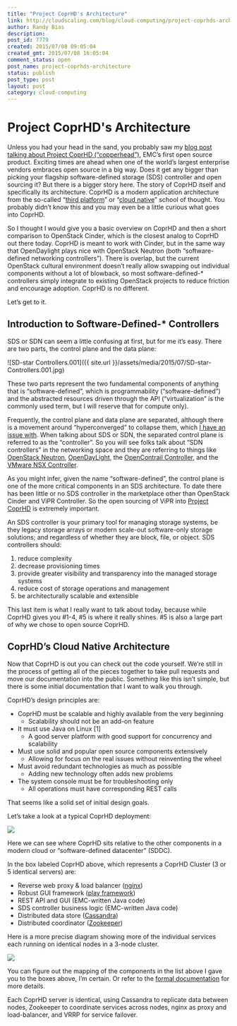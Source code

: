 ```yaml
---
title: "Project CoprHD's Architecture"
link: http://cloudscaling.com/blog/cloud-computing/project-coprhds-architecture/
author: Randy Bias
description: 
post_id: 7779
created: 2015/07/08 09:05:04
created_gmt: 2015/07/08 16:05:04
comment_status: open
post_name: project-coprhds-architecture
status: publish
post_type: post
layout: post
category: cloud-computing
---
```


# Project CoprHD's Architecture

Unless you had your head in the sand, you probably saw my [blog post talking about Project CoprHD (“copperhead”)](http://www.cloudscaling.com/blog/cloud-computing/introducing-coprhd-copperhead-the-cornerstone-of-a-software-defined-future/), EMC’s first open source product. Exciting times are ahead when one of the world’s largest enterprise vendors embraces open source in a big way. Does it get any bigger than picking your flagship software-defined storage (SDS) controller and open sourcing it? But there is a bigger story here. The story of CoprHD itself and specifically its architecture. CoprHD is a modern application architecture from the so-called “[third platform](https://en.wikipedia.org/wiki/Third_platform)” or “[cloud native](http://www.cloudscaling.com/blog/cloud-computing/cloud-innovators-netflix-strategy-reflects-google-philosophy/)” school of thought. You probably didn’t know this and you may even be a little curious what goes into CoprHD.

So I thought I would give you a basic overview on CoprHD and then a short comparison to OpenStack Cinder, which is the closest analog to CoprHD out there today. CoprHD is meant to work with Cinder, but in the same way that OpenDaylight plays nice with OpenStack Neutron (both “software-defined networking controllers”). There is overlap, but the current OpenStack cultural environment doesn’t really allow swapping out individual components without a lot of blowback, so most software-defined-* controllers simply integrate to existing OpenStack projects to reduce friction and encourage adoption. CoprHD is no different.

Let’s get to it.

## Introduction to Software-Defined-* Controllers

SDS or SDN can seem a little confusing at first, but for me it’s easy. There are two parts, the control plane and the data plane:

![SD-star Controllers.001]({{ site.url }}/assets/media/2015/07/SD-star-Controllers.001.jpg)

These two parts represent the two fundamental components of anything that is “software-defined”, which is programmability (“software-defined”) and the abstracted resources driven through the API (“virtualization” is the commonly used term, but I will reserve that for compute only).

Frequently, the control plane and data plane are separated, although there is a movement around “hyperconverged” to collapse them, which [I have an issue with](/blog/cloud-computing/hyper-converged-confusion/). When talking about SDS or SDN, the separated control plane is referred to as the “controller”. So you will see folks talk about “SDN controllers” in the networking space and they are referring to things like [OpenStack Neutron](https://wiki.openstack.org/wiki/Neutron), [OpenDayLight](http://www.opendaylight.org), the [OpenContrail Controller](http://www.opencontrail.org), and the [VMware NSX Controller](https://pubs.vmware.com/NSX-6/index.jsp?topic=%2Fcom.vmware.nsx.admin.doc%2FGUID-69010816-CADD-4BEB-8915-8C8E2C044E0B.html).

As you might infer, given the name “software-defined”, the control plane is one of the more critical components in an SDS architecture. To date there has been little or no SDS controller in the marketplace other than OpenStack Cinder and ViPR Controller. So the open sourcing of ViPR into [Project CoprHD](https://github.com/CoprHD/coprhd-controller) is extremely important.

An SDS controller is your primary tool for managing storage systems, be they legacy storage arrays or modern scale-out software-only storage solutions; and regardless of whether they are block, file, or object. SDS controllers should:

  1. reduce complexity
  2. decrease provisioning times
  3. provide greater visibility and transparency into the managed storage systems
  4. reduce cost of storage operations and management
  5. be architecturally scalable and extensible

This last item is what I really want to talk about today, because while CoprHD gives you #1-4, #5 is where it really shines. #5 is also a large part of why we chose to open source CoprHD.

## CoprHD’s Cloud Native Architecture

Now that CoprHD is out you can check out the code yourself. We’re still in the process of getting all of the pieces together to take pull requests and move our documentation into the public. Something like this isn’t simple, but there is some initial documentation that I want to walk you through.

CoprHD’s design principles are:

  * CoprHD must be scalable and highly available from the very beginning 
    * Scalability should not be an add-on feature
  * It must use Java on Linux [1] 
    * A good server platform with good support for concurrency and scalability
  * Must use solid and popular open source components extensively 
    * Allowing for focus on the real issues without reinventing the wheel
  * Must avoid redundant technologies as much as possible 
    * Adding new technology often adds new problems
  * The system console must be for troubleshooting only 
    * All operations must have corresponding REST calls

That seems like a solid set of initial design goals.

Let’s take a look at a typical CoprHD deployment:

![](https://coprhd.atlassian.net/wiki/download/attachments/3211310/coprhd.001.png?version=1&modificationDate=1433514112010&api=v2)

Here we can see where CoprHD sits relative to the other components in a modern cloud or “software-defined datacenter” (SDDC).

In the box labeled CoprHD above, which represents a CoprHD Cluster (3 or 5 identical servers) are:

  * Reverse web proxy & load balancer ([nginx](https://www.nginx.com))
  * Robust GUI framework ([play framework](https://www.playframework.com))
  * REST API and GUI (EMC-written Java code)
  * SDS controller business logic (EMC-written Java code)
  * Distributed data store ([Cassandra](http://cassandra.apache.org))
  * Distributed coordinator ([Zookeeper](http://zookeeper.apache.org))

Here is a more precise diagram showing more of the individual services each running on identical nodes in a 3-node cluster.

![](https://coprhd.atlassian.net/wiki/download/attachments/3211310/coprhd.002.png?version=1&modificationDate=1433514117624&api=v2)

You can figure out the mapping of the components in the list above I gave you to the boxes above, I’m certain. Or refer to the [formal documentation](https://coprhd.atlassian.net/wiki/display/COP/CoprHD+Home) for more details.

Each CoprHD server is identical, using Cassandra to replicate data between nodes, Zookeeper to coordinate services across nodes, nginx as proxy and load-balancer, and VRRP for service failover.
